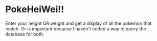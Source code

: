 # PokeHeiWei!!

Enter your height OR weight and get a display of all the pokemon that match. 
Or is important because I haven't coded a way to query the database for both.

